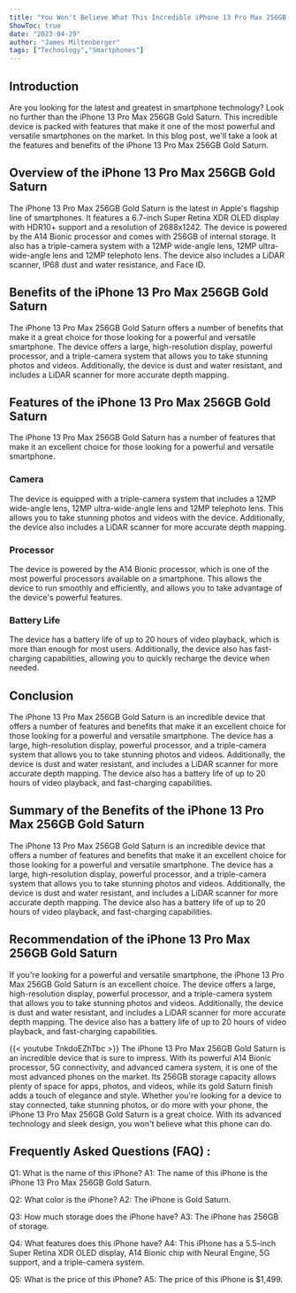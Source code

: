 ```yaml
---
title: "You Won't Believe What This Incredible iPhone 13 Pro Max 256GB Gold Saturn Can Do!"
ShowToc: true 
date: "2023-04-29"
author: "James Miltenberger" 
tags: ["Technology","Smartphones"]
---
```

## Introduction

Are you looking for the latest and greatest in smartphone technology? Look no further than the iPhone 13 Pro Max 256GB Gold Saturn. This incredible device is packed with features that make it one of the most powerful and versatile smartphones on the market. In this blog post, we'll take a look at the features and benefits of the iPhone 13 Pro Max 256GB Gold Saturn. 

## Overview of the iPhone 13 Pro Max 256GB Gold Saturn

The iPhone 13 Pro Max 256GB Gold Saturn is the latest in Apple's flagship line of smartphones. It features a 6.7-inch Super Retina XDR OLED display with HDR10+ support and a resolution of 2688x1242. The device is powered by the A14 Bionic processor and comes with 256GB of internal storage. It also has a triple-camera system with a 12MP wide-angle lens, 12MP ultra-wide-angle lens and 12MP telephoto lens. The device also includes a LiDAR scanner, IP68 dust and water resistance, and Face ID. 

## Benefits of the iPhone 13 Pro Max 256GB Gold Saturn

The iPhone 13 Pro Max 256GB Gold Saturn offers a number of benefits that make it a great choice for those looking for a powerful and versatile smartphone. The device offers a large, high-resolution display, powerful processor, and a triple-camera system that allows you to take stunning photos and videos. Additionally, the device is dust and water resistant, and includes a LiDAR scanner for more accurate depth mapping. 

## Features of the iPhone 13 Pro Max 256GB Gold Saturn

The iPhone 13 Pro Max 256GB Gold Saturn has a number of features that make it an excellent choice for those looking for a powerful and versatile smartphone. 

### Camera

The device is equipped with a triple-camera system that includes a 12MP wide-angle lens, 12MP ultra-wide-angle lens and 12MP telephoto lens. This allows you to take stunning photos and videos with the device. Additionally, the device also includes a LiDAR scanner for more accurate depth mapping. 

### Processor

The device is powered by the A14 Bionic processor, which is one of the most powerful processors available on a smartphone. This allows the device to run smoothly and efficiently, and allows you to take advantage of the device's powerful features. 

### Battery Life

The device has a battery life of up to 20 hours of video playback, which is more than enough for most users. Additionally, the device also has fast-charging capabilities, allowing you to quickly recharge the device when needed. 

## Conclusion

The iPhone 13 Pro Max 256GB Gold Saturn is an incredible device that offers a number of features and benefits that make it an excellent choice for those looking for a powerful and versatile smartphone. The device has a large, high-resolution display, powerful processor, and a triple-camera system that allows you to take stunning photos and videos. Additionally, the device is dust and water resistant, and includes a LiDAR scanner for more accurate depth mapping. The device also has a battery life of up to 20 hours of video playback, and fast-charging capabilities. 

## Summary of the Benefits of the iPhone 13 Pro Max 256GB Gold Saturn

The iPhone 13 Pro Max 256GB Gold Saturn is an incredible device that offers a number of features and benefits that make it an excellent choice for those looking for a powerful and versatile smartphone. The device has a large, high-resolution display, powerful processor, and a triple-camera system that allows you to take stunning photos and videos. Additionally, the device is dust and water resistant, and includes a LiDAR scanner for more accurate depth mapping. The device also has a battery life of up to 20 hours of video playback, and fast-charging capabilities. 

## Recommendation of the iPhone 13 Pro Max 256GB Gold Saturn

If you're looking for a powerful and versatile smartphone, the iPhone 13 Pro Max 256GB Gold Saturn is an excellent choice. The device offers a large, high-resolution display, powerful processor, and a triple-camera system that allows you to take stunning photos and videos. Additionally, the device is dust and water resistant, and includes a LiDAR scanner for more accurate depth mapping. The device also has a battery life of up to 20 hours of video playback, and fast-charging capabilities.

{{< youtube TnkdoEZhTbc >}} 
The iPhone 13 Pro Max 256GB Gold Saturn is an incredible device that is sure to impress. With its powerful A14 Bionic processor, 5G connectivity, and advanced camera system, it is one of the most advanced phones on the market. Its 256GB storage capacity allows plenty of space for apps, photos, and videos, while its gold Saturn finish adds a touch of elegance and style. Whether you're looking for a device to stay connected, take stunning photos, or do more with your phone, the iPhone 13 Pro Max 256GB Gold Saturn is a great choice. With its advanced technology and sleek design, you won't believe what this phone can do.

## Frequently Asked Questions (FAQ) :
Q1: What is the name of this iPhone?
A1: The name of this iPhone is the iPhone 13 Pro Max 256GB Gold Saturn.

Q2: What color is the iPhone?
A2: The iPhone is Gold Saturn.

Q3: How much storage does the iPhone have?
A3: The iPhone has 256GB of storage.

Q4: What features does this iPhone have?
A4: This iPhone has a 5.5-inch Super Retina XDR OLED display, A14 Bionic chip with Neural Engine, 5G support, and a triple-camera system.

Q5: What is the price of this iPhone?
A5: The price of this iPhone is $1,499.



